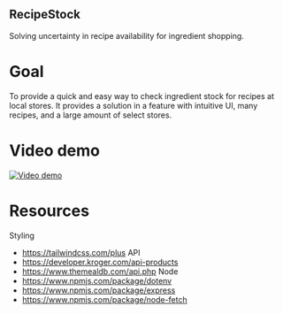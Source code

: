 ## RecipeStock
Solving uncertainty in recipe availability for ingredient shopping.

# Goal
To provide a quick and easy way to check ingredient stock for recipes at local stores.
It provides a solution in a feature with intuitive UI, many recipes, and a large amount of select stores.

# Video demo
[![Video demo](https://img.youtube.com/vi/acGKT1fxSwM/0.jpg)](https://www.youtube.com/watch?v=acGKT1fxSwM)

# Resources
Styling
* https://tailwindcss.com/plus
API
* https://developer.kroger.com/api-products
* https://www.themealdb.com/api.php
Node
* https://www.npmjs.com/package/dotenv
* https://www.npmjs.com/package/express
* https://www.npmjs.com/package/node-fetch
